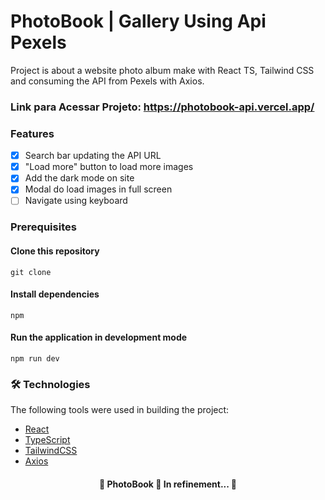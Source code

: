 # PhotoBook | Gallery Using Api Pexels
Project is about a website photo album make with React TS, Tailwind CSS and consuming the API from Pexels with Axios.

### Link para Acessar Projeto: https://photobook-api.vercel.app/


### Features
- [x] Search bar updating the API URL
- [x] "Load more" button to load more images
- [x] Add the dark mode on site  
- [x] Modal do load images in full screen
- [ ] Navigate using keyboard

### Prerequisites
#### Clone this repository
``git clone``

#### Install dependencies
``npm``

#### Run the application in development mode
``npm run dev``


### 🛠 Technologies
The following tools were used in building the project:
- [React](https://pt-br.reactjs.org/)
- [TypeScript](https://www.typescriptlang.org/)
- [TailwindCSS](https://tailwindcss.com/docs/installation)
- [Axios](https://mui.com/material-ui/)

<h4 align="center">
🚧 PhotoBook 🚀 In refinement... 🚧
</h4>
